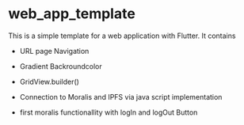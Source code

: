 # web_app_template

This is a simple template for a web application with Flutter. It contains 

- URL page Navigation

- Gradient Backroundcolor

- GridView.builder()

- Connection to Moralis and IPFS via java script implementation

- first moralis functionallity with logIn and logOut Button


